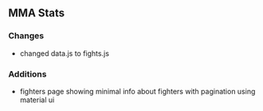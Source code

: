 ## MMA Stats

### Changes

- changed data.js to fights.js

### Additions

- fighters page showing minimal info about fighters with pagination using material ui